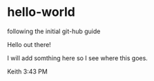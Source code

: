 # hello-world
following the initial git-hub guide

Hello out there! 

I will add somthing here so I see where this goes.

Keith 3:43 PM
